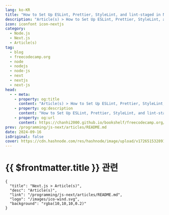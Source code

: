 ```yaml
---
lang: ko-KR
title: "How to Set Up ESLint, Prettier, StyleLint, and lint-staged in Next.js"
description: "Article(s) > How to Set Up ESLint, Prettier, StyleLint, and lint-staged in Next.js"
icon: iconfont icon-nextjs
category: 
  - Node.js
  - Next.js
  - Article(s)
tag: 
  - blog
  - freecodecamp.org
  - node
  - nodejs
  - node-js
  - next
  - nextjs
  - next-js
head:
  - - meta:
    - property: og:title
      content: "Article(s) > How to Set Up ESLint, Prettier, StyleLint, and lint-staged in Next.js"
    - property: og:description
      content: "How to Set Up ESLint, Prettier, StyleLint, and lint-staged in Next.js"
    - property: og:url
      content: https://chanhi2000.github.io/bookshelf/freecodecamp.org/how-to-set-up-eslint-prettier-stylelint-and-lint-staged-in-nextjs.html
prev: /programming/js-next/articles/README.md
date: 2024-09-16
isOriginal: false
cover: https://cdn.hashnode.com/res/hashnode/image/upload/v1726515328917/f3ecbc80-6d06-45ee-b307-89ed1a7bc854.jpeg
---
```


# {{ $frontmatter.title }} 관련

```component VPCard
{
  "title": "Next.js > Article(s)",
  "desc": "Article(s)",
  "link": "/programming/js-next/articles/README.md",
  "logo": "/images/ico-wind.svg",
  "background": "rgba(10,10,10,0.2)"
}
```

<SiteInfo
  name="How to Set Up ESLint, Prettier, StyleLint, and lint-staged in Next.js"
  desc="A linter is a tool that scans code for potential issues. This is invaluable with a programming language like JavaScript which is so loosely typed. Even for TypeScript, which is a strongly typed language whose compiler does a great job of detecting er..."
  url="https://freecodecamp.org/news/how-to-set-up-eslint-prettier-stylelint-and-lint-staged-in-nextjs/"
  logo="https://cdn.freecodecamp.org/universal/favicons/favicon.ico"
  preview="https://cdn.hashnode.com/res/hashnode/image/upload/v1726515328917/f3ecbc80-6d06-45ee-b307-89ed1a7bc854.jpeg"/>

<!-- TODO: 작성 -->

<!-- 
<p>A <strong>linter</strong> is a tool that scans code for potential issues. This is invaluable with a programming language like JavaScript which is so loosely typed.</p>
<p>Even for TypeScript, which is a strongly typed language whose compiler does a great job of detecting errors at compile time, linters such as ESLint have plugins that catch problems not caught by the compiler.</p>
<p>When you generate a new app using the Next.js CLI (<code>npx create-next-app</code>), ESLint is configured by default. But there are several problems with the linting setup generated by <code>create-next-app</code>:</p>
<ul>
<li><p>If you choose SCSS for styling, you should use <a target="_blank" href="https://stylelint.io/">Stylelint</a> in the build process to lint CSS or SCSS stylesheets. But it’s not set up automatically.</p>
</li>
<li><p>If instead you opt for Tailwind for styling, you should set up the Tailwind plugin for ESLint. But again, this isn’t done in the generated ESLint configuration.</p>
</li>
<li><p>If you choose TypeScript, then in Next.js v14 and below, TypeScript-specific ESLint rules are not configured, contrary to <a target="_blank" href="https://nextjs.org/docs/pages/building-your-application/configuring/eslint#typescript">what the documentation states</a>. While a Next.js v15 app has these set up, I would still tweak the setup further with the more powerful linting rules provided by the <a target="_blank" href="https://typescript-eslint.io/">typescript-eslint project</a>.</p>
</li>
<li><p>And finally, Prettier is not set up. Prettier is a code formatting tool. It can prevent inconsistently formatted code from getting into the code repository, which would make comparisons between different versions of the same file difficult. Also, nicely formatted code is easier to work with. So this is a pretty big omission.</p>
</li>
</ul>
<p>In this tutorial, I'll show you how I set up linting and formatting in my Next.js projects in a way that addresses the issues above. I’ll also teach you how to install and configure some related VS Code extensions for coding assistance.</p>
<p>To follow along, you can either use a Next.js project you already have, or generate a new app by running <code>npx create-next-app</code> on the terminal.</p>
<p>If you’re scaffolding a new app, your choices are up to you (defaults are fine) but make sure to choose YES in response to the question about whether you’d like to use ESLint:</p>
<p><img src="https://cdn.hashnode.com/res/hashnode/image/upload/v1725930860799/fb38b3b2-5592-4eb4-b8d0-153aeb2d749d.png" alt="Terminal window in which Next.js scaffolder, create-next-app, is showing code generation options to the user" class="image--center mx-auto" width="688" height="383" loading="lazy"></p>
<p>If you are following along with an existing app rather than a new one, upgrade it by running the <a target="_blank" href="https://nextjs.org/docs/pages/building-your-application/upgrading/version-14">following command</a> in app root:</p>
<pre class="language-bash" tabindex="0"><code class="language-bash"><span class="token function">npm</span> i next@latest react@latest react-dom@latest eslint-config-next@latest
<span class="token function">npm</span> i --save-dev eslint
</code></pre>
<p>This will avoid versioning conflicts down the line.</p>
<p>If you cannot upgrade to the latest version, you’ll need to specify versions for packages that will be installed in this tutorial to get around any version conflicts. Be warned that this can be frustrating.</p>
<p>Now you’re ready to open up the app in your code editor and proceed as follows.</p>
<h2 id="heading-prerequisites">Prerequisites</h2>
<p>I assume that you know how to:</p>
<ul>
<li><p>write a basic Next.js app with two or more pages.</p>
</li>
<li><p>install additional NPM packages into your app</p>
</li>
</ul>
<h2 id="heading-table-of-contents">Table of Contents</h2>
<ul>
<li><p><a class="post-section-overview" href="#heading-introduction">Introduction</a></p>
</li>
<li><p><a class="post-section-overview" href="#heading-prerequisites">Prerequisites</a></p>
</li>
<li><p><a class="post-section-overview" href="#heading-table-of-contents">Table of Contents</a></p>
</li>
<li><p><a class="post-section-overview" href="#heading-set-up-prettier">Set Up Prettier</a></p>
<ul>
<li><a class="post-section-overview" href="#heading-a-note-on-line-endings-in-prettier">A note on line endings in Prettier</a></li>
</ul>
</li>
<li><p><a class="post-section-overview" href="#heading-set-up-eslint">Set Up ESLint</a></p>
<ul>
<li><p><a class="post-section-overview" href="#heading-basics-of-eslint-configuration">Basics of ESLint configuration</a></p>
</li>
<li><p><a class="post-section-overview" href="#heading-eslint-setup-for-typescript">ESLint Setup for TypeScript</a></p>
</li>
<li><p><a class="post-section-overview" href="#heading-eslint-setup-for-tailwind">ESLint Setup for Tailwind</a></p>
</li>
<li><p><a class="post-section-overview" href="#heading-eslint-setup-for-prettier">ESLint Setup for Prettier</a></p>
</li>
</ul>
</li>
<li><p><a class="post-section-overview" href="#heading-set-up-stylelint">Set Up Stylelint</a></p>
</li>
<li><p><a class="post-section-overview" href="#heading-set-up-packagejson-scripts">Set Up package.json Scripts</a></p>
</li>
<li><p><a class="post-section-overview" href="#heading-set-up-lint-staged">Set Up lint-staged</a></p>
</li>
<li><p><a class="post-section-overview" href="#heading-set-up-vs-code-extensions">Set UP VS Code Extensions</a></p>
</li>
<li><p><a class="post-section-overview" href="#heading-final-checks-and-troubleshooting">Final Checks and Troubleshooting</a></p>
</li>
<li><p><a class="post-section-overview" href="#heading-conclusion">Conclusion</a></p>
</li>
</ul>
<h2 id="heading-set-up-prettier">Set Up Prettier</h2>
<p><a target="_blank" href="https://prettier.io/">Prettier</a> is an opinionated code formatter that can format pretty much any file (<code>.html</code>, <code>.json</code>, <code>.js</code>, <code>.ts</code>, <code>.css</code>, <code>.scss</code> and so on).</p>
<p>Set it up in yuor app as follows:</p>
<ol>
<li><p>Install Prettier:</p>
<pre class="language-bash" tabindex="0"><code class="language-bash"> <span class="token function">npm</span> <span class="token function">install</span> --save-dev prettier
</code></pre>
</li>
<li><p>If you chose Tailwind for styling when generating the app, then install <code>prettier-plugin-tailwindcss</code>:</p>
<pre class="language-bash" tabindex="0"><code class="language-bash">   <span class="token function">npm</span> <span class="token function">install</span> --save-dev prettier-plugin-tailwindcss
</code></pre>
<p> This package is a Prettier plugin and provides rules for reordering of Tailwind classes used in a <code>class</code> or <code>className</code> attribute according to a canonical ordering. It helps keep the ordering of Tailwind classes used in the markup consistent.</p>
<p> %[https://youtu.be/tQkBJXwzY8A?autoplay=1] </p>
</li>
<li><p>Create <code>.prettierrc.json</code> in youyr project root. If you’re using SCSS for styling, paste the following snippet into this file:</p>
<pre class="language-json" tabindex="0"><code class="language-json"> <span class="token punctuation">{</span>
   <span class="token property">"singleQuote"</span><span class="token operator">:</span> <span class="token boolean">true</span><span class="token punctuation">,</span>
   <span class="token property">"jsxSingleQuote"</span><span class="token operator">:</span> <span class="token boolean">true</span>
 <span class="token punctuation">}</span>
</code></pre>
<p> If you’re using Tailwind instead, paste the following into <code>.prettierrc.json</code>:</p>
<pre class="language-json" tabindex="0"><code class="language-json"> <span class="token punctuation">{</span>
   <span class="token property">"plugins"</span><span class="token operator">:</span> <span class="token punctuation">[</span><span class="token string">"prettier-plugin-tailwindcss"</span><span class="token punctuation">]</span><span class="token punctuation">,</span>
   <span class="token property">"singleQuote"</span><span class="token operator">:</span> <span class="token boolean">true</span><span class="token punctuation">,</span>
   <span class="token property">"jsxSingleQuote"</span><span class="token operator">:</span> <span class="token boolean">true</span>
 <span class="token punctuation">}</span>
</code></pre>
</li>
<li><p>Create <code>.prettierignore</code> file in the app root, with the following content:</p>
<pre class="language-plaintext" tabindex="0"><code class="language-plaintext"> node_modules
 .next
 .husky
 coverage
 .prettierignore
 .stylelintignore
 .eslintignore
 stories
 storybook-static
 *.log
 playwright-report
 .nyc_output
 test-results
 junit.xml
 docs
</code></pre>
<p> This file ensure that files which are not app code (that is, those which are not <code>.js</code>, <code>.ts</code>, <code>.css</code> files and so on.) do not get formatted. Otherwise Prettier will end up spending too much time processing files whose formatting you don't really care about.</p>
<p> <code>'prettierignore</code> (the file we just created), <code>.eslintignore</code>, and <code>.stylelintignore</code> have been ignored because these are plain text files with no structure so Prettier would complain that it cannot format them.</p>
</li>
<li><p>Finally, <strong>I recommend</strong> that you follow the steps in <a target="_blank" href="https://nausaf.hashnode.dev/lf-vs-crlf-configure-git-and-vs-code-on-windows-to-use-unix-line-endings">this post</a> to set LF as the EOL character, both in the repo and in your VS Code settings. Reasoning for this is given in the following subsection.</p>
</li>
</ol>
<h3 id="heading-a-note-on-line-endings-in-prettier">A note on line endings in Prettier</h3>
<p>Prettier <a target="_blank" href="https://prettier.io/docs/en/options#end-of-line">defaults to LF (Line Feed character) for line endings</a>. This means that when it formats files, it will change all occurrences of the CRLF character sequence, if any, to LF.</p>
<p>LF is also the default in text editors and other tools in Unix-based systems (Linux, MacOS etc.). But on Windows, the default for line endings is CRLF (Carriage Return character, followed immediately by Line Feed character).</p>
<p>Windows tooling such as text and code editors can easily handle LF as line ending. But CRLF can be problematic for tools on Unix-based systems such as Linux and various flavours of Unix. Therefore it makes sense to only use LF as line endings in code as this would work on both Windows and Unix-based systems.</p>
<p>Configuring LF as the EOF character in Git repo and in code editors will bring your tooling in line with Prettier's default. It will also ensure that all files in the Git repo consistently have LF line endings. Thus if a contributor to your repo is on Windows which uses CRLF as EOL character, the code they add or modify in the repo would still use LF: the code editor would default new code files to LF; <code>git</code> commit` would convert any CRLFs to LF when committing.</p>
<p>Finally, setting LF as the line endings for the whole repo would avoid strange things that happen when on Windows, Prettier retains its default of LF but Git and your code editor continue to use their default of CRLF for line endings:</p>
<ul>
<li><p>When VS Code Prettier extension formats a file (for example, when the extension is set up to "autoformat on save"), it does not change CRLF line endings. But formatting the same file by running Prettier on the command line <strong>does change line endings to LF</strong>. This discrepancy can be annoying.</p>
</li>
<li><p>Git may show warnings like this when when you run <code>git add .</code>:</p>
<p>  <img src="https://cdn.hashnode.com/res/hashnode/image/upload/v1725930986122/b5630966-e8dd-4f47-bb58-eed6eb023ea6.png" alt="Warnings shown by git add command when some of the files being added contain LF but the repo's line ending default is CRLF" class="image--center mx-auto" width="800" height="78" loading="lazy"></p>
</li>
</ul>
<h2 id="heading-set-up-eslint">Set Up ESLint</h2>
<h3 id="heading-basics-of-eslint-configuration">Basics of ESLint configuration</h3>
<p>ESLint comes with a number of linting rules out of the box. But you can also supplement these with ESLint plugins.</p>
<p>An <strong>ESLint plugin</strong> defines some linting rules. For example, if you look in the <a target="_blank" href="https://github.com/vercel/next.js/tree/canary/packages/eslint-plugin-next">GitHub repo for Next's ESLint plugin</a>, eslint-plugin-next, each file in the <a target="_blank" href="https://github.com/vercel/next.js/tree/canary/packages/eslint-plugin-next/src/rules"><code>src/rules</code></a> folder defines a linting rule as a TypeScript function. The <a target="_blank" href="https://github.com/vercel/next.js/blob/canary/packages/eslint-plugin-next/src/index.ts"><code>index.js</code></a> of the package then exports these rule functions in the <code>rules</code> object in its default export:</p>
<pre class="language-typescript" tabindex="0"><code class="language-typescript">module<span class="token punctuation">.</span>exports <span class="token operator">=</span> <span class="token punctuation">{</span>
  rules<span class="token operator">:</span> <span class="token punctuation">{</span>
    <span class="token string-property property">'google-font-display'</span><span class="token operator">:</span> <span class="token keyword">require</span><span class="token punctuation">(</span><span class="token string">'./rules/google-font-display'</span><span class="token punctuation">)</span><span class="token punctuation">,</span>
    <span class="token string-property property">'google-font-preconnect'</span><span class="token operator">:</span> <span class="token keyword">require</span><span class="token punctuation">(</span><span class="token string">'./rules/google-font-preconnect'</span><span class="token punctuation">)</span><span class="token punctuation">,</span>
    <span class="token string-property property">'inline-script-id'</span><span class="token operator">:</span> <span class="token keyword">require</span><span class="token punctuation">(</span><span class="token string">'./rules/inline-script-id'</span><span class="token punctuation">)</span><span class="token punctuation">,</span>
    <span class="token operator">...</span>
</code></pre>
<p>The basic way to use these rules in your app is to install the plugin package, then reference it in the ESLint configuration file in the app's root folder.</p>
<p>For example, we can use rules from the <code>eslint-plugin-next</code> mentioned above by running <code>npm install --save-dev eslint-plugin-next</code>, then placing the following content in the ESLint config file <code>.eslintrc.json</code> in the app root:</p>
<pre class="language-json" tabindex="0"><code class="language-json"><span class="token punctuation">{</span>
    plugins<span class="token operator">:</span> <span class="token punctuation">[</span><span class="token string">"next"</span><span class="token punctuation">]</span><span class="token punctuation">,</span>
    <span class="token property">"rules"</span><span class="token operator">:</span> <span class="token punctuation">{</span>
        <span class="token property">"google-font-display"</span><span class="token operator">:</span> <span class="token string">"warning"</span><span class="token punctuation">,</span>
        <span class="token property">"google-font-preconnect"</span><span class="token operator">:</span> <span class="token string">"warning"</span><span class="token punctuation">,</span>
        <span class="token property">"inline-script-id"</span><span class="token operator">:</span> <span class="token string">"error"</span><span class="token punctuation">,</span>
    <span class="token punctuation">}</span>
<span class="token punctuation">}</span>
</code></pre>
<p>If you now run <code>npx eslint .</code> in your app's root folder, ESLint will lint every JavaScript file in the app against each of the three rules configured above.</p>
<p>There are three severities you can assign to a rule when configuring it for use: <code>off</code>, <code>warning</code> and <code>error</code>. As the snippet above shows, you enable a rule by assigning to it a severity of <code>warning</code> or <code>error</code> in the app's <code>.eslintrc.json</code>.</p>
<p>When referencing a plugin in your app's ESLint configuration file, the prefix <code>eslint-plugin-</code> in the plugin's package name is omitted. This is why the package that contains linting rules for Next.js, <code>eslint-plugin-next</code>, is referenced only as <code>"next"</code> in the snippet above.</p>
<p>Since it is quite cumbersome to configure a severity level - <code>off</code>, <code>warning</code> or <code>error</code> - for every single rule from every plugin that you want to use, the norm is to reference an <strong>ESLint configuration object</strong>, or <strong>ESLint config</strong> for short, that is exported by an NPM package. This is a JavaScript object that declares plugins and configures rules from these with severity levels just as we did above.</p>
<p>For example, the default export from <code>eslint-plugin-next</code> also contains several ESLint configs. Here is a another snippet from <a target="_blank" href="https://github.com/vercel/next.js/blob/canary/packages/eslint-plugin-next/src/index.ts"><code>index.js</code> of the plugin</a>, this time showing exported ESLint configs in addition to the <code>rules</code> object for exporting rule functions:</p>
<pre class="language-typescript" tabindex="0"><code class="language-typescript">module<span class="token punctuation">.</span>exports <span class="token operator">=</span> <span class="token punctuation">{</span>
  rules<span class="token operator">:</span> <span class="token punctuation">{</span>
    <span class="token string-property property">'google-font-display'</span><span class="token operator">:</span> <span class="token keyword">require</span><span class="token punctuation">(</span><span class="token string">'./rules/google-font-display'</span><span class="token punctuation">)</span><span class="token punctuation">,</span>
    <span class="token string-property property">'google-font-preconnect'</span><span class="token operator">:</span> <span class="token keyword">require</span><span class="token punctuation">(</span><span class="token string">'./rules/google-font-preconnect'</span><span class="token punctuation">)</span><span class="token punctuation">,</span>
    <span class="token string-property property">'inline-script-id'</span><span class="token operator">:</span> <span class="token keyword">require</span><span class="token punctuation">(</span><span class="token string">'./rules/inline-script-id'</span><span class="token punctuation">)</span><span class="token punctuation">,</span>
    <span class="token operator">...</span>
<span class="token punctuation">}</span><span class="token punctuation">,</span>    
configs<span class="token operator">:</span> <span class="token punctuation">{</span>
    recommended<span class="token operator">:</span> <span class="token punctuation">{</span>
      plugins<span class="token operator">:</span> <span class="token punctuation">[</span><span class="token string">'@next/next'</span><span class="token punctuation">]</span><span class="token punctuation">,</span>
      rules<span class="token operator">:</span> <span class="token punctuation">{</span>
        <span class="token comment">// warnings</span>
        <span class="token string-property property">'@next/next/google-font-display'</span><span class="token operator">:</span> <span class="token string">'warn'</span><span class="token punctuation">,</span>
        <span class="token string-property property">'@next/next/google-font-preconnect'</span><span class="token operator">:</span> <span class="token string">'warn'</span><span class="token punctuation">,</span>
        <span class="token operator">...</span>

        <span class="token comment">// errors</span>
        <span class="token string-property property">'@next/next/inline-script-id'</span><span class="token operator">:</span> <span class="token string">'error'</span><span class="token punctuation">,</span>
        <span class="token string-property property">'@next/next/no-assign-module-variable'</span><span class="token operator">:</span> <span class="token string">'error'</span>
        <span class="token operator">...</span>

      <span class="token punctuation">}</span>
    <span class="token punctuation">}</span><span class="token punctuation">,</span>
    <span class="token string-property property">'core-web-vitals'</span><span class="token operator">:</span> <span class="token punctuation">{</span>
      plugins<span class="token operator">:</span> <span class="token punctuation">[</span><span class="token string">'@next/next'</span><span class="token punctuation">]</span><span class="token punctuation">,</span>
      <span class="token keyword">extends</span><span class="token operator">:</span> <span class="token punctuation">[</span><span class="token string">'plugin:@next/next/recommended'</span><span class="token punctuation">]</span><span class="token punctuation">,</span>
      rules<span class="token operator">:</span> <span class="token punctuation">{</span>
        <span class="token string-property property">'@next/next/no-html-link-for-pages'</span><span class="token operator">:</span> <span class="token string">'error'</span><span class="token punctuation">,</span>
        <span class="token string-property property">'@next/next/no-sync-scripts'</span><span class="token operator">:</span> <span class="token string">'error'</span><span class="token punctuation">,</span>
      <span class="token punctuation">}</span><span class="token punctuation">,</span>
    <span class="token punctuation">}</span><span class="token punctuation">,</span>
<span class="token punctuation">}</span>
</code></pre>
<p>As you can see, in addition to the rules (there are many more than those shown above), the plugin also exports two configs - <code>recommended</code> and <code>core-web-vitals</code> - that enable different selections of the rules defined in the plugin by assigning severity levels of <code>error</code> or <code>warning</code> to them.</p>
<p>The config that is normally used in Next.js projects is <code>core-web-vitals</code>. We can use this config object in our app’s ESLint configuration file (<code>.eslintrc.json</code> in app root) as follows:</p>
<pre class="language-json" tabindex="0"><code class="language-json"><span class="token punctuation">{</span>
  <span class="token property">"extends"</span><span class="token operator">:</span> <span class="token punctuation">[</span><span class="token string">"plugin:next/core-web-vitals"</span><span class="token punctuation">]</span>
<span class="token punctuation">}</span>
</code></pre>
<p>Thus is much simpler than declaring the plugin in <code>plugins</code> object and then assigning a severity level of <code>error</code> or <code>warning</code> to each rule from the plugin that we want to use.</p>
<p>Notice the difference between the <em>configuration file</em> - this is <code>.eslintrc.json</code> - and <em>config</em> - this is an object that configures some rules from a plugin for use in a client project by assigning severities to selected rules.</p>
<p>Contents of the configuration file are themselves a config. But in configuration files, we do not typically import a plugin and configure all rules from it that we want to use. Instead we almost always import a well-known/trusted config object that is exported by an NPM package. Such a config object - one that is exported by an NPM package for use in ESLint configuration files (in other packages/apps) - is also known as a <a target="_blank" href="https://eslint.org/docs/latest/extend/shareable-configs">shareable config</a>.</p>
<p>Typically, plugins - these define ESLint rules as JavaScript/TypeScript functions - also bundle their rules into one or more shareable configs. The <code>recommended</code> config from plugin <code>eslint-plugin-next</code> that we used above is just one such config.</p>
<p>Shareable configs do not only come from plugin packages, although it is customary for plugins to also export one or more shareable configs composed of their own rules. Other packages, whose names begin with <code>eslint-config-</code> (as opposed to <code>eslint-plugin-</code>) can provide one or more named configs.</p>
<p>Next.js provides one such package named <code>eslint-config-next</code>. This re-exports configs <code>recommended</code> and <code>core-web-vitals</code> from the plugin. It also re-exports (in v15 and above of the package) a config of TypeScript linting rules from plugin <code>typescript-eslint/eslint-plugin</code>. So instead of using <code>recommended</code> config from the plugin like we have done above:</p>
<pre class="language-json" tabindex="0"><code class="language-json"><span class="token punctuation">{</span>
  <span class="token property">"extends"</span><span class="token operator">:</span> <span class="token punctuation">[</span><span class="token string">"plugin:next/core-web-vitals"</span><span class="token punctuation">]</span>
<span class="token punctuation">}</span>
</code></pre>
<p>we could have installed the package <code>eslint-config-next</code> and used that in <code>.eslintrc.json</code>:</p>
<pre class="language-json" tabindex="0"><code class="language-json"><span class="token punctuation">{</span>
  <span class="token property">"extends"</span><span class="token operator">:</span> <span class="token punctuation">[</span><span class="token string">"next/core-web-vitals"</span><span class="token punctuation">]</span>
<span class="token punctuation">}</span>
</code></pre>
<p>Since the package's name is not prefixed with <code>plugin:</code>, ESLint considers it to be a config package, reconstructing the name as <code>eslint-config-next</code> rather than as <code>eslint-plugin-next</code>. Notice how with config packages also, we delete the canonical prefix <code>eslint-config-</code> when referencing it in the ESLint configuration file.</p>
<p>It is possible to reference multiple shareable configs in <code>extends</code>. In this case, all the rules from all configs are used - except where there are multiple configs that each provide a rule with the same name. In this case the last config, proceeding left to right, wins. This is to say where there is a naming conflict, ESLint will use the rule from the last config on the list.</p>
<p>It is possible to use <a target="_blank" href="https://eslint.org/docs/latest/use/configure/configuration-files-deprecated">ESLint configuration file formats other than JSON</a>. You can provide the same information as in an <code>.eslintrc.json</code> file in a JavaScript (<code>.eslintrc.js</code> or <code>.eslintrc.cjs</code>) or yaml (<code>.eslintrc.yml</code> or <code>.eslintrc.yaml</code>) file instead.</p>
<p>Also, ESLint has a new configuration file format often called <a target="_blank" href="https://eslint.org/docs/latest/use/configure/configuration-files">flat config</a> (which I haven't used here) where the config files are either JavaScript or TypeScript files.</p>
<p>Armed with an understanding of how to configure ESLint for use, you are ready to set up ESLint in your Next.js project. The sections below shows you how to do this.</p>
<h3 id="heading-eslint-setup-for-typescript">ESLint Setup for TypeScript</h3>
<p><strong>If your app uses TypeScript</strong>, modify the ESLint configuration file (.esilntrc.json) as follows:</p>
<ol>
<li><p>On the terminal, in app's root folder, run the following command:</p>
<pre class="language-bash" tabindex="0"><code class="language-bash"> <span class="token function">npm</span> <span class="token function">install</span> --save-dev @typescript-eslint/parser @typescript-eslint/eslint-plugin typescript
</code></pre>
<p> <code>@typescript-eslint/eslint-plugin</code> provides a number of linting rules for TypeScript files, as well as shareable configs, that augment the checking that the TypeScript compiler does.  </p>
<p> <code>@typescript-eslint/parser</code> is a parser that allows ESLint to parse TypeScript files (by default it can only parser JavaScript files).</p>
</li>
</ol>
<p>    I am adding TypeScript compiler as a package - <code>typescript</code> - because <a target="_blank" href="https://typescript-eslint.io/getting-started"><code>typescript-eslint</code> Getting Started instructions</a> do the same.  </p>
<ol start="2">
<li><p>In app root folder, rename <code>.eslintrc.json</code> to <code>.eslintrc.js</code>. Then Replace contents of <code>.eslintrc.js</code> in app root with the following:</p>
<pre class="language-javascript" tabindex="0"><code class="language-javascript"> <span class="token comment">/* eslint-env node */</span>
 module<span class="token punctuation">.</span>exports <span class="token operator">=</span> <span class="token punctuation">{</span>
   <span class="token literal-property property">root</span><span class="token operator">:</span> <span class="token boolean">true</span><span class="token punctuation">,</span>
   <span class="token keyword">extends</span><span class="token operator">:</span> <span class="token punctuation">[</span>
     <span class="token string">'next/core-web-vitals'</span><span class="token punctuation">,</span>
   <span class="token punctuation">]</span><span class="token punctuation">,</span>
   <span class="token literal-property property">plugins</span><span class="token operator">:</span> <span class="token punctuation">[</span><span class="token string">'@typescript-eslint'</span><span class="token punctuation">,</span> <span class="token string">'tailwindcss'</span><span class="token punctuation">]</span><span class="token punctuation">,</span>
   <span class="token literal-property property">parser</span><span class="token operator">:</span> <span class="token string">'@typescript-eslint/parser'</span><span class="token punctuation">,</span>
   <span class="token literal-property property">overrides</span><span class="token operator">:</span> <span class="token punctuation">[</span>
     <span class="token punctuation">{</span>
       <span class="token literal-property property">files</span><span class="token operator">:</span> <span class="token punctuation">[</span><span class="token string">'*.ts'</span><span class="token punctuation">,</span> <span class="token string">'*.tsx'</span><span class="token punctuation">]</span><span class="token punctuation">,</span>
       <span class="token literal-property property">parserOptions</span><span class="token operator">:</span> <span class="token punctuation">{</span>
         <span class="token literal-property property">project</span><span class="token operator">:</span> <span class="token punctuation">[</span><span class="token string">'./tsconfig.json'</span><span class="token punctuation">]</span><span class="token punctuation">,</span>
         <span class="token literal-property property">projectService</span><span class="token operator">:</span> <span class="token boolean">true</span><span class="token punctuation">,</span>
         <span class="token literal-property property">tsconfigRootDir</span><span class="token operator">:</span> __dirname<span class="token punctuation">,</span>
       <span class="token punctuation">}</span><span class="token punctuation">,</span>
       <span class="token keyword">extends</span><span class="token operator">:</span> <span class="token punctuation">[</span>
         <span class="token string">'next/core-web-vitals'</span><span class="token punctuation">,</span>
         <span class="token string">'plugin:@typescript-eslint/recommended'</span><span class="token punctuation">,</span>
         <span class="token comment">//'plugin:@typescript-eslint/recommended-type-checked',</span>
         <span class="token comment">// 'plugin:@typescript-eslint/strict-type-checked',</span>
         <span class="token comment">// 'plugin:@typescript-eslint/stylistic-type-checked',</span>
       <span class="token punctuation">]</span>
     <span class="token punctuation">}</span><span class="token punctuation">,</span>
   <span class="token punctuation">]</span><span class="token punctuation">,</span>
 <span class="token punctuation">}</span><span class="token punctuation">;</span>
</code></pre>
<p> <strong>This is what the various lines of this file do</strong>:  </p>
<p> <code>/* eslint-env node */</code> stops ESLint from complaining that this is a CommonJS module. We have had to put this in because ESLint, as we have configured it here, does not allow CommonJS modules (which <code>.eslintrc.js</code> is, see <code>module.exports = ...</code> at the top) and expects modules in the project to be ES6.</p>
</li>
</ol>
<p>    <code>root: true</code> says this is the topmost ESLint configuration file even though there may be nested ESLint configs in subfolders.</p>
<p>    <code>extends:</code> specifies various ESLint configs, each of which enables a collection of linting rules.</p>
<p>    <code>'next/core-web-vitals'</code> is a config provided by <code>eslint-config-next</code> that bundles Next.js-specific rules (both for JavaScript and TypeScript, from an inspection of its code on GitHub).</p>
<p>    The <code>recommended-type-checked</code> config (used in a nested <code>extends</code> within <code>overrides</code> object - this is explained shortly) is provided by <code>@typescript-eslint/eslint-plugin</code>. This plugin is part of the <a target="_blank" href="https://typescript-eslint.io/">typescript-eslint</a> project that publishes packages for linting rules and parsers to support linting of TypeScript files by ESLint.  </p>
<p>    The configs used is <a target="_blank" href="https://typescript-eslint.io/users/configs#recommended-configurations">described here</a>. It is a superset of the non-type checked versions of the config, <code>recommended</code>. It adds linting rules which use TypeScript's type checking API for additional type information. These rules are more powerful than those contained in the base, non-type-checked <code>recommended</code> config that only rely on the ESLint parser for TypeScript - package <code>@typescript-eslint/parser</code>.</p>
<p>    You might prefer to use the <code>strict-type-checked</code> and <code>stylistic-type-checked</code> configs, also provided by <code>@typescript-eslint/eslint-plugin</code>. These are stricter than what I have used.</p>
<p>    The least strict choice for TypeScript linting would probably be the <code>recommended</code> config. This is what is re-exported by <code>eslint-plugin-next</code> as config named <code>typescript</code> and is referenced in <a target="_blank" href="https://nextjs.org/docs/app/building-your-application/configuring/eslint#typescript">Next.js instructions for setting up ESLint with TypeScript</a> as <code>next/typescript</code> (at least as of the time of this writing, September 2024). I prefer the config I have used instead.</p>
<p>    <code>parser: '@typescript-eslint/parser'</code> specifies the ESLint TypeScript parser to be used instead of the default Espree parser which cannot parser TypeScript files.</p>
<p>    <code>parserOptions:</code> tells the parser where to find the <code>tsconfig.json</code> file. This information allows the rules in the type-checked config used above - <code>recommended-type-checked</code> - to use TypeScript type checking APIs.  </p>
<p>    If we were using non-type-checked rules contained in other configs exported by the plugin, such as the <code>recommended</code> config, we would not need to provide this information.</p>
<p>    <code>plugins: ['@typescript-eslint']</code> : I don't know what the purpose of this line is. It shouldn't be necessary and I have tested that the given ESLint configuration works fine without it. But it doesn't do any harm and was contained in <a target="_blank" href="https://typescript-eslint.io/getting-started/typed-linting">an example</a> in the plugin's documentation from which I adapted the above config. So I have kept it.</p>
<p>    The <code>overrides</code> section ensures that the TypeScript parser options that we’ve had to configure in order to support type-checked configs apply only to <code>.ts</code> and <code>.tsx</code> extensions (from <a target="_blank" href="https://stackoverflow.com/questions/58510287/parseroptions-project-has-been-set-for-typescript-eslint-parser">this excellent StackOverflow answer</a>). Otherwise, if <code>parser</code> and <code>parserOptions</code> objects had been at the top level, then running ESLint on the project would throw errors on <code>.js</code> files.  </p>
<p>    This is a problem as we have several <code>.js</code> config files including the <code>.eslintrc.js</code> itself, so there will be linting errors. We can avoid these errors by using the override.</p>
<h3 id="heading-eslint-setup-for-tailwind">ESLint Setup for Tailwind</h3>
<p><strong>If your app uses Tailwind,</strong> modify the config as follows:</p>
<ol>
<li><p>On the terminal, in app's root folder, run <code>npm install --save-dev eslint-plugin-tailwindcss</code></p>
</li>
<li><p>In ESLint config, add <code>"plugin:tailwindcss/recommended"</code> to the END of <code>extends</code>:</p>
<pre class="language-json" tabindex="0"><code class="language-json"> <span class="token punctuation">{</span>
   <span class="token property">"extends"</span><span class="token operator">:</span> <span class="token punctuation">[</span><span class="token string">"next/core-web-vitals"</span><span class="token punctuation">,</span> ...<span class="token punctuation">,</span> <span class="token string">"plugin:tailwindcss/recommended"</span><span class="token punctuation">]</span><span class="token punctuation">,</span>

 <span class="token punctuation">}</span>
</code></pre>
</li>
<li><p>In the ESLint config, add <code>"tailwindcss"</code> to <code>plugins</code> and add a <code>rules</code> object as shown below:</p>
<pre class="language-json" tabindex="0"><code class="language-json"> <span class="token punctuation">{</span>
   <span class="token property">"plugins"</span><span class="token operator">:</span> <span class="token punctuation">[</span>...<span class="token punctuation">,</span> <span class="token string">"tailwindcss"</span><span class="token punctuation">]</span><span class="token punctuation">,</span>
   <span class="token property">"rules"</span><span class="token operator">:</span> <span class="token punctuation">{</span>
     <span class="token property">"tailwindcss/classnames-order"</span><span class="token operator">:</span> <span class="token string">"off"</span>
   <span class="token punctuation">}</span><span class="token punctuation">,</span>          
 <span class="token punctuation">}</span>
</code></pre>
</li>
<li><p><strong>If your app uses TYPESCRIPT,</strong> then also add <code>"plugin:tailwindcss/recommended"</code> to inner <code>extends</code> inside <code>overrides</code> and duplicate the <code>rules</code> object inside <code>overrides</code>:</p>
<pre class="language-javascript" tabindex="0"><code class="language-javascript">   <span class="token punctuation">{</span>
     <span class="token operator">...</span>
     <span class="token literal-property property">overrides</span><span class="token operator">:</span> <span class="token punctuation">[</span>
     <span class="token punctuation">{</span>
        <span class="token keyword">extends</span><span class="token operator">:</span> <span class="token punctuation">[</span><span class="token string">"next/core-web-vitals"</span><span class="token punctuation">,</span> <span class="token operator">...</span><span class="token punctuation">,</span> <span class="token string">"plugin:tailwindcss/recommended"</span><span class="token punctuation">]</span><span class="token punctuation">,</span>
        <span class="token literal-property property">rules</span><span class="token operator">:</span> <span class="token punctuation">{</span>
          <span class="token string-property property">'tailwindcss/classnames-order'</span><span class="token operator">:</span> <span class="token string">'off'</span><span class="token punctuation">,</span>
        <span class="token punctuation">}</span><span class="token punctuation">,</span>
     <span class="token punctuation">}</span>
   <span class="token punctuation">}</span>
</code></pre>
</li>
</ol>
<p>In the Tailwind setup steps above, we have installed the package for the ESLint plugin for Tailwind, <code>eslint-plugin-tailwindcss</code>, and used the config <code>recommended</code> provided by the plugin.</p>
<p><code>eslint-plugin-tailwind</code> provides some useful linting rules for Tailwind CSS classes used in HTML or JSX/TSX markup. The biggest one for me is that if a class used in code is not a Tailwind class, there would be a linting error. This makes sense as when I am using Tailwind, I only use Tailwind-generated classes and do not define my own CSS classes.</p>
<p>The plugin also has a rule that checks that the sequence of Tailwind class names used in the <code>class</code> or <code>className</code> attribute in markup follows a canonical ordering. But we installed <code>prettier-plugin-tailwindcss</code> in our Prettier configuration above which also reorders Tailwind class names. So we don’t need this rule in ESLint and it might conflict with what Prettier does in our workflow.</p>
<p>We’ll turn this rule off, which is named <code>tailwindcss/classnames-order</code>, in the configuration above by declaring the plugin in <code>plugins</code> object, then setting the rule to <code>off</code> in the <code>rules</code> object.</p>
<h3 id="heading-eslint-setup-for-prettier">ESLint Setup for Prettier</h3>
<ol>
<li><p>On the terminal run:</p>
<pre class="language-bash" tabindex="0"><code class="language-bash"> <span class="token function">npm</span> <span class="token function">install</span> --save-dev eslint-config-prettier
</code></pre>
</li>
<li><p>In ESLint config, add <code>"prettier"</code> to the END of <code>extends</code>:</p>
<pre class="language-javascript" tabindex="0"><code class="language-javascript"> <span class="token punctuation">{</span>
   <span class="token string-property property">"extends"</span><span class="token operator">:</span> <span class="token punctuation">[</span><span class="token string">"next/core-web-vitals"</span><span class="token punctuation">,</span> <span class="token operator">...</span><span class="token punctuation">,</span> <span class="token string">"prettier"</span><span class="token punctuation">]</span>          
 <span class="token punctuation">}</span>
</code></pre>
</li>
<li><p><strong>If your app uses TypeScript</strong>, then also add <code>"plugin:tailwindcss/recommended"</code> to the inner <code>extends</code> inside <code>overrides</code> also:</p>
<pre class="language-javascript" tabindex="0"><code class="language-javascript">  <span class="token punctuation">{</span>
    <span class="token operator">...</span>
    <span class="token literal-property property">overrides</span><span class="token operator">:</span> <span class="token punctuation">[</span>
    <span class="token punctuation">{</span>
       <span class="token string-property property">"extends"</span><span class="token operator">:</span> <span class="token punctuation">[</span><span class="token string">"next/core-web-vitals"</span><span class="token punctuation">,</span> <span class="token operator">...</span><span class="token punctuation">,</span> <span class="token string">"prettier"</span><span class="token punctuation">]</span><span class="token punctuation">,</span>
    <span class="token punctuation">}</span>
  <span class="token punctuation">}</span>
</code></pre>
<p> In the Prettier setup steps above, the config referenced as <code>prettier</code> is the name of the NPM package <a target="_blank" href="https://www.npmjs.com/package/eslint-config-prettier">eslint-config-prettier</a> with <code>eslint-config-</code> deleted. The default export from the package is an entire ESLint config object and this is the config we want to use.</p>
</li>
</ol>
<p>    So in this case, we do not suffix the name <code>prettier</code> with <code>/&lt;name of config&gt;</code> as we have done when referencing the named config <code>core-web-vitals</code> from package <code>eslint-config-next</code> when we referenced is as <code>next/core-web-vitals</code> (see step 1 above).</p>
<p>    This config switches off those rules in ESLint that conflict with the code formatting done by Prettier. This should be the last config in <code>extends</code>.  </p>
<ol start="4">
<li>Create <code>.eslintignore</code> in the project root. It doesn't need to have any content for now, but will come in handy in the future if ever you need to add folders or files that should be ignored by ESLint (see the final section of this post for an example).</li>
</ol>
<h2 id="heading-set-up-stylelint">Set Up Stylelint</h2>
<p>Stylelint is a linter for CSS and SCSS stylesheets.</p>
<p><strong>If you are using SCSS and NOT Tailwind,</strong> then set up Stylelint by following the instructions below. This set up will work for both CSS and SCSS files:</p>
<ol>
<li><p>On the terminal in project root run this command:</p>
<pre class="language-bash" tabindex="0"><code class="language-bash"> <span class="token function">npm</span> <span class="token function">install</span> --save-dev sass
</code></pre>
<p> Next.js has <a target="_blank" href="https://nextjs.org/docs/basic-features/built-in-css-support#sass-support">built-in SASS/SCSS support</a> (so the Webpack config knows how to handle <code>.scss</code> and <code>.sass</code> files). But you still need to install a version of the <code>sass</code> package yourself, which is what we did above.  </p>
</li>
<li><p>Next, install packages for Stylelint and its rule configs:</p>
<pre class="language-bash" tabindex="0"><code class="language-bash"> <span class="token function">npm</span> <span class="token function">install</span> --save-dev stylelint stylelint-config-standard-scss stylelint-config-prettier-scss
</code></pre>
<p> Of these three packages:</p>
<ul>
<li><p><a target="_blank" href="https://stylelint.io/"><code>stylelint</code></a> is the linter.</p>
</li>
<li><p><a target="_blank" href="https://github.com/stylelint-scss/stylelint-config-standard-scss"><code>stylelint-config-standard-scss</code></a> is a Stylelint config that provides linting rules. It uses the Stylelint plugin <a target="_blank" href="https://www.npmjs.com/package/stylelint-scss">stylelint-css</a> and extends configs <a target="_blank" href="https://github.com/stylelint/stylelint-config-standard">stylelint-config-standard</a> which defines rules for vanilla CSS, and <a target="_blank" href="https://github.com/stylelint-scss/stylelint-config-recommended-scss">stylelint-config-recommended-scss</a> which defines SCSS specific rules. As a result, extending from this one config is enough to get linting support for both CSS and SCSS files.</p>
</li>
<li><p><a target="_blank" href="https://www.npmjs.com/package/stylelint-config-prettier-scss"><code>stylelint-config-prettier-scss</code></a> extends <a target="_blank" href="https://www.npmjs.com/package/stylelint-config-prettier">stylelint-config-prettier</a> and turns off those Stylint rules that conflict with Prettier's code formatting. This should be declared last in <code>extends:</code> array in <code>.stylelintrc.json</code> (as shown below).</p>
</li>
</ul>
</li>
<li><p>Now, create <code>.stylelintrc.json</code> in project root with the following contents:</p>
<pre class="language-json" tabindex="0"><code class="language-json"> <span class="token punctuation">{</span>
   <span class="token property">"extends"</span><span class="token operator">:</span> <span class="token punctuation">[</span>
     <span class="token string">"stylelint-config-standard-scss"</span><span class="token punctuation">,</span>
     <span class="token string">"stylelint-config-prettier-scss"</span>
   <span class="token punctuation">]</span><span class="token punctuation">,</span>
   <span class="token property">"rules"</span><span class="token operator">:</span> <span class="token punctuation">{</span>
     <span class="token property">"selector-class-pattern"</span><span class="token operator">:</span> <span class="token null keyword">null</span>
   <span class="token punctuation">}</span>
 <span class="token punctuation">}</span>
</code></pre>
<p> The <code>"extends"</code> section declares the two Stylelint configs whose NPM packages we installed in the previous step.</p>
</li>
</ol>
<p>    The <code>"rules"</code> section is used to configure stylints rules. Here you can turn on or off, or configure the behavior of, individual Stylelint rules.</p>
<p>    You can turn off a rule by setting it to <code>null</code>, as I have done for <code>"selector-class-pattern"</code>. I turned it off because it insists on having CSS classes in the so called kebab case (for example, <code>.panel-quiz</code> instead of <code>.panelQuiz</code>). I find it inconvenient for various reasons so I turned it off.  </p>
<ol start="4">
<li><p>Next, create <code>.stylelintignore</code> in the project root with the following contents:</p>
<pre class="language-json" tabindex="0"><code class="language-json"> styles/globals.css
 styles/Home.module.css
 coverage
</code></pre>
<p> I created this file so that the two stylesheets generated by the Next.js CLI which do not comply with the linting rules can get ignored (there might be a better way of doing this but this works for me). Also, files in <code>coverage</code> folder do not need to be linted and would likely throw up errors.</p>
</li>
</ol>
<h2 id="heading-set-up-packagejson-scripts">Set Up <code>package.json</code> Scripts</h2>
<ol>
<li>The most important script is <code>"build"</code>. The default command for this script, <code>next build</code>, runs ESLint but not Prettier or (if you are using SCSS) Stylelint. So modify it in <code>package.json</code> file as follows:</li>
</ol>
<p>    <strong>If your app uses Tailwind, then:</strong></p>
<pre class="language-json" tabindex="0"><code class="language-json">    <span class="token punctuation">{</span>
      <span class="token property">"scripts"</span><span class="token operator">:</span> <span class="token punctuation">{</span>
        <span class="token property">"build"</span><span class="token operator">:</span> <span class="token string">"prettier --check . &amp;&amp; next build"</span><span class="token punctuation">,</span>
        ...
</code></pre>
<p>    <strong>Otherwise, if your app uses SCSS, then:</strong></p>
<pre class="language-json" tabindex="0"><code class="language-json">    <span class="token punctuation">{</span>
      <span class="token property">"scripts"</span><span class="token operator">:</span> <span class="token punctuation">{</span>
        <span class="token property">"build"</span><span class="token operator">:</span> <span class="token string">"prettier --check . &amp;&amp; stylelint --allow-empty-input \"**/*.{css,scss}\" &amp;&amp; next build"</span><span class="token punctuation">,</span>
        ...
</code></pre>
<p>    With this tweak to the existing <code>build</code> script, we can run <code>npm run build</code> either locally or in a CI/CD pipeline and it will fail not only on ESLint failure (this was the case before) but also on Prettier formatting or Stylelint failure.  </p>
<p>    Indeed if you <a target="_blank" href="https://nextjs.org/learn/basics/deploying-nextjs-app/deploy">deploy your app to Vercel</a>, the default pipeline there also calls <code>npm run build</code>. So when I introduced an error in one of my stylesheets, then deployed to Vercel, I got the following Stylelint error during deployment:</p>
<p>    <img src="https://dev-to-uploads.s3.amazonaws.com/uploads/articles/om6228598f4pvb2iuwj9.png" alt="Stylelint errors when build script is run to build the app in Vercel's deployment pipeline" width="957" height="692" loading="lazy"></p>
<p>    Note that I used the <code>--check</code> flag with <code>prettier</code> in the script (that is, I used the command <code>prettier --check .</code>). This runs Prettier in check mode, so it only checks for correct formatting and does not change the formatting.</p>
<p>    I did this because the <code>build</code> script is what Vercel's deployment pipeline calls by default to build the code, and I don't want formatting to change during a CI build (nor do I want to tinker with Vercel defaults unless I absolutely have to).</p>
<p>    To run Prettier locally to actually format the codebase, I define a separate <code>build:local</code> script which is same as <code>build</code> but runs Prettier without the <code>--check</code> flag, as well as a separate <code>format</code> script just to format with Prettier (but not build). These are set up below.</p>
<ol start="2">
<li><p>Set up the <code>"format"</code> script in your <code>package.json</code>. This formats the codebase with Prettier and comes in handy every now and then:</p>
<pre class="language-json" tabindex="0"><code class="language-json"> <span class="token punctuation">{</span>
   <span class="token property">"scripts"</span><span class="token operator">:</span> <span class="token punctuation">{</span>
     ...
     <span class="token property">"format"</span><span class="token operator">:</span> <span class="token string">"prettier --write ."</span>
</code></pre>
</li>
<li><p>I recommend setting up a <code>build:local</code> script as follows:</p>
</li>
</ol>
<p>    <strong>If your app uses Tailwind,</strong> then:</p>
<pre class="language-json" tabindex="0"><code class="language-json">    <span class="token property">"build:local"</span><span class="token operator">:</span> <span class="token string">"prettier --write . &amp;&amp; next build"</span>
</code></pre>
<p>    <strong>Otherwise, if your app uses SCSS,</strong> then:</p>
<pre class="language-json" tabindex="0"><code class="language-json">    <span class="token property">"build:local"</span><span class="token operator">:</span> <span class="token string">"prettier --write . &amp;&amp; stylelint --allow-empty-input \"**/*.{css,scss}\" &amp;&amp; next build"</span>
</code></pre>
<p>    Since we cannot format the code with Prettier prior to executing <code>next build</code> in the existing <code>build</code> script (for reasons described above), we can use this script locally to format code then lint and build in one go.</p>
<h2 id="heading-set-up-lint-staged">Set Up lint-staged</h2>
<p><a target="_blank" href="https://github.com/okonet/lint-staged">lint-staged</a> is a package that you can use to run formatting and linting commands on staged files in a Git repo. Staged files are those that have been added to the Git index using <code>git add .</code>. These are the files that have changed since the last commit and will get committed when you next run <code>git commit</code>.</p>
<p><a target="_blank" href="https://github.com/typicode/husky">Husky</a> is the typical choice in Node.js packages for registering commands to run in Git hooks. For example, registering the command <code>npx lint-staged</code> with Husky to run in the Git pre-commit hook means lint-staged will run automatically whenever you execute <code>git commit</code>.</p>
<p>At that time, the formatter (Prettier) and linters (ESLint or Stylelint) that have been configured to run in the lint-staged configuration file will run on the staged files. If there are any errors during formatting checks or linting, the commit will fail.</p>
<p>Whenever <code>git commit</code> fails due to linting errors, we can fix those, then run <code>git add .</code> and <code>git commit</code> again. Thus code only ever gets into the repo after it has been consistently formatted and verified to be free of linting errors. This is particularly advantageous in a team setting.</p>
<p>I prefer to only run <code>prettier --check .</code> on staged files. In particular, I do not change formatting of staged files and do not lint during a commit, for the following reasons:</p>
<p><strong>Reason for not formatting code:</strong> I almost always build and test my code before committing. Any code formatting should have happened prior to or during this local build and test.</p>
<p>I find the idea that code going into my repo should change automatically just as it is being committed <em>after</em> I have ascertained that any code changes are good to go, a little bit unappealing.</p>
<p><strong>Reason for not linting code:</strong> With TypeScript code, the compiler can catch a huge number of issues in code. The additional linting rules provided by <code>eslint-typescript/eslint-plugin</code> <a target="_blank" href="https://typescript-eslint.io/troubleshooting/faqs/typescript#why-dont-i-see-typescript-errors-in-my-eslint-output">only supplement the checks made by the TypeScript compiler</a>. So if I am linting code in staged files at commit time, I should build as well (so that the TypeScript compiler runs).</p>
<p>But building can be very time consuming on a large codebase. Besides, I almost always build and test (because of the way scripts in package.json have been set up above). Because of this, I don’t feel the need to repeat the lint and build process on staged files.</p>
<p>So, my personal preference is only to check for formatting on staged files, and neither reformat nor lint the code. This prevents inconsistently formatted code from getting into the Git repo where inconsistent formatting would make comparisons between different versions of the same file difficult.</p>
<p><strong>So now, set up lint-staged and Husky as follows:</strong></p>
<ol>
<li><p>Install the lint-staged package:</p>
<pre class="language-bash" tabindex="0"><code class="language-bash"> <span class="token function">npm</span> <span class="token function">install</span> --save-dev lint-staged
</code></pre>
</li>
<li><p>Create <code>lint-staged.config.js</code> in project root with the following contents:</p>
<pre class="language-javascript" tabindex="0"><code class="language-javascript"> <span class="token comment">/* eslint-env node */</span>
 <span class="token keyword">const</span> path <span class="token operator">=</span> <span class="token function">require</span><span class="token punctuation">(</span><span class="token string">'path'</span><span class="token punctuation">)</span><span class="token punctuation">;</span>
 <span class="token keyword">const</span> formatCommand <span class="token operator">=</span> <span class="token string">'prettier . --check'</span><span class="token punctuation">;</span>

 module<span class="token punctuation">.</span>exports <span class="token operator">=</span> <span class="token punctuation">{</span>
   <span class="token string-property property">'*'</span><span class="token operator">:</span> formatCommand<span class="token punctuation">,</span>
 <span class="token punctuation">}</span><span class="token punctuation">;</span>
</code></pre>
</li>
<li><p>Install the Husky NPM package.</p>
<pre class="language-bash" tabindex="0"><code class="language-bash"> <span class="token function">npm</span> <span class="token function">install</span> --save-dev husky
</code></pre>
</li>
<li><p>Run the following on the terminal in app root to configure Husky to run <code>lint-staged</code> whenever <code>git commit</code> runs (in Git's pre-commit hook):</p>
<pre class="language-bash" tabindex="0"><code class="language-bash"> npx husky init
 <span class="token builtin class-name">echo</span> <span class="token string">"npx lint-staged"</span> <span class="token operator">&gt;</span> .husky/pre-commit
</code></pre>
<p> You should now have a file <code>.husy/pre-commit</code> in your app's folder with only one line: <code>npx lint-staged</code>.</p>
</li>
</ol>
<h2 id="heading-set-up-vs-code-extensions">Set UP VS Code Extensions</h2>
<p>If you use VS Code as your code editor, you can install the following VS Code extensions to provide linting and formatting on file save and syntax highlight on linting errors:</p>
<ul>
<li><p><a target="_blank" href="https://marketplace.visualstudio.com/items?itemName=dbaeumer.vscode-eslint">ESLint extension</a></p>
</li>
<li><p><a target="_blank" href="https://marketplace.visualstudio.com/items?itemName=esbenp.prettier-vscode">Prettier extension</a></p>
</li>
<li><p><a target="_blank" href="https://marketplace.visualstudio.com/items?itemName=stylelint.vscode-stylelint">Stylelint extension</a> (if you're using SCSS and not Tailwind)</p>
</li>
<li><p><a target="_blank" href="https://marketplace.visualstudio.com/items?itemName=bradlc.vscode-tailwindcss">TaliwindCSS extension</a> (if you are using Tailwind and not SCSS)</p>
</li>
</ul>
<p><strong>Put the following in a</strong> <code>settings.json</code> <strong>file in the</strong> <code>.vscode</code> <strong>folder in the project</strong> (you can of course put these settings in you User Preferences file also. You can access it from Command Palette <strong>Ctrl + P</strong>).</p>
<pre class="language-json" tabindex="0"><code class="language-json"><span class="token punctuation">{</span>
  <span class="token property">"[javascript]"</span><span class="token operator">:</span> <span class="token punctuation">{</span>
    <span class="token property">"editor.defaultFormatter"</span><span class="token operator">:</span> <span class="token string">"esbenp.prettier-vscode"</span>
  <span class="token punctuation">}</span><span class="token punctuation">,</span>
  <span class="token property">"[typescript]"</span><span class="token operator">:</span> <span class="token punctuation">{</span>
    <span class="token property">"editor.defaultFormatter"</span><span class="token operator">:</span> <span class="token string">"esbenp.prettier-vscode"</span>
  <span class="token punctuation">}</span><span class="token punctuation">,</span>
  <span class="token property">"[typescriptreact]"</span><span class="token operator">:</span> <span class="token punctuation">{</span>
    <span class="token property">"editor.defaultFormatter"</span><span class="token operator">:</span> <span class="token string">"esbenp.prettier-vscode"</span>
  <span class="token punctuation">}</span><span class="token punctuation">,</span>
  <span class="token property">"[javascriptreact]"</span><span class="token operator">:</span> <span class="token punctuation">{</span>
    <span class="token property">"editor.defaultFormatter"</span><span class="token operator">:</span> <span class="token string">"esbenp.prettier-vscode"</span>
  <span class="token punctuation">}</span><span class="token punctuation">,</span>
  <span class="token property">"[scss]"</span><span class="token operator">:</span> <span class="token punctuation">{</span>
    <span class="token property">"editor.defaultFormatter"</span><span class="token operator">:</span> <span class="token string">"esbenp.prettier-vscode"</span>
  <span class="token punctuation">}</span><span class="token punctuation">,</span>
  <span class="token property">"stylelint.validate"</span><span class="token operator">:</span> <span class="token punctuation">[</span><span class="token string">"css"</span><span class="token punctuation">,</span> <span class="token string">"scss"</span><span class="token punctuation">]</span><span class="token punctuation">,</span>
  <span class="token property">"editor.formatOnSave"</span><span class="token operator">:</span> <span class="token boolean">true</span>
<span class="token punctuation">}</span>
</code></pre>
<p>As they’re set up, the extensions will lint and format on Save.</p>
<h2 id="heading-final-checks-and-troubleshooting">Final Checks and Troubleshooting</h2>
<p>Now it’s time to build and commit:</p>
<pre class="language-bash" tabindex="0"><code class="language-bash"><span class="token function">npm</span> run <span class="token function">format</span>
<span class="token function">npm</span> run build
<span class="token function">git</span> <span class="token function">add</span> <span class="token builtin class-name">.</span>
<span class="token function">git</span> commit <span class="token parameter variable">-m</span> <span class="token string">"fix: set up linting and formatting"</span>
</code></pre>
<p>Building and committing is a good sanity check for the setup we just did.</p>
<p>If anything had not been set up correctly, you might get errors either during build or at commit.</p>
<p>If you already had some code in the project, then there might be a few errors when you commit. Typically, these can be resolved by:</p>
<ul>
<li><p>Adding folders or files to one of the <code>*ignore</code> files. For example, I already had some code in my project with <a target="_blank" href="https://storybook.js.org/">Storybook</a> installed. So I had to add folders <code>.storybook</code> and <code>storybook-static</code> to each of <code>.stylelintignore</code>, <code>.eslintignore</code> and <code>.prettierignore</code> as all three tools complained about them.</p>
<pre class="language-bash" tabindex="0"><code class="language-bash">  stories
  storybook-static
</code></pre>
</li>
<li><p>Adding plugins for specific file types. For example, I had Gherkin <code>.feature</code> files in my project to describe integration tests. Prettier couldn't format these. So I added the <a target="_blank" href="https://www.npmjs.com/package/prettier-plugin-gherkin?activeTab=readme">prettier-plugin-gherkin</a> by simply running:</p>
<pre class="language-plaintext" tabindex="0"><code class="language-plaintext">  npm install  prettier-plugin-gherkin --save-dev
</code></pre>
<p>  Note that <a target="_blank" href="https://prettier.io/docs/en/plugins.html">usually it is enough to install the package for a Prettier plugin</a> for Prettier to locate it and additional configuration is not required.  </p>
<p>  Likewise, ESLint complained when it encountered <code>.cy.ts</code> files containing Cypress interaction tests for my app. To resolve this linting error, I installed the NPM package for Cypress ESLint plugin and configured it <a target="_blank" href="https://github.com/cypress-io/eslint-plugin-cypress#installation">as described here</a> (unlike Prettier, to get this ESLint package to work, some configuration was required).  </p>
</li>
<li><p>The typescript config might be too strict and there might be a lot of errors when you build, such as:</p>
<p>  <img src="https://cdn.hashnode.com/res/hashnode/image/upload/v1725931098287/9618aff2-844b-4b15-9b14-2c8d377bf8c8.png" alt="ESLint error that occur on build when an ESLint config for TypeScript is used that is too strict." width="725" height="478" loading="lazy"></p>
<p>  If you do not want to fix individual errors in your existing codebase, and they are too many to disable specific rules at error locations using ESLint comments (see below), then the simplest solution would be to disable the <code>@typescript-eslint/recommended-type-checked</code> config by commenting it out in <code>.eslintrc.js</code> and uncommenting <code>@typescript-eslint/recommended</code> which is less strict.  </p>
</li>
<li><p>Sometimes it is safe to turn off a linting rule at a specific line or for a whole file. While I am always wary of doing this, in a (deliberately bad) experimental code file, I had many instances of an error that VS Code ESLint extension pointed. This was not caught before but was now being pointed out because strict TypeScript linting rules had been enabled:</p>
<p>  <img src="https://dev-to-uploads.s3.amazonaws.com/uploads/articles/sg2ne9v2w8dbquv9ytad.png" alt="Intellisense in VS Code showing an ESLint error on a lint of code in a file." width="865" height="217" loading="lazy"></p>
<p>  So I pressed <code>Ctrl + .</code> to Show Code Actions (I could instead have clicked the yellow lighbulb icon shown next to the issue), then selected “Disable <code>@typescript/no-non-null-assertion</code> for the entire file”.</p>
<p>  <img src="https://dev-to-uploads.s3.amazonaws.com/uploads/articles/pqume7pod3jzflvblrus.png" alt="VS Code shows helpful tooltips when you click the bulb icon in the gutter. One of these allows y uoto disable an ESLint rule that is causing an error on the currently selected line of code." width="878" height="326" loading="lazy"></p>
<p>  This placed the comment <code>/* eslint-disable @typescript-eslint/no-non-null-assertion */</code> on top of my file to disable all instances of that particular error within the file:</p>
<p>  <img src="https://dev-to-uploads.s3.amazonaws.com/uploads/articles/1d2kml4o11xpqaenk93b.png" alt="Special &quot;eslint-disable&quot; comment on top of a code file that disable a specific ESLint rule through the file." width="625" height="133" loading="lazy"></p>
</li>
</ul>
<h2 id="heading-conclusion">Conclusion</h2>
<p>This tutorial showed you how to configure linting and formatting tools in your Next.js app. I hope that it also gave you the background necessary both to understand the configurations given, and to customize them as needed.</p>
-->

